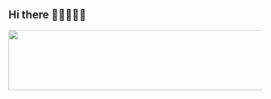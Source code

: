 ## Hi there 👩🏻‍💻💥🤍


<a href="https://www.gitanimals.org/en_US?utm_medium=image&utm_source=1jiwoo27&utm_content=line">
  <img
    src="https://render.gitanimals.org/lines/1jiwoo27"
    width="600"
    height="120"
  />
</a>
  

<!--
**1jiwoo27/1jiwoo27** is a ✨ _special_ ✨ repository because its `README.md` (this file) appears on your GitHub profile.

Here are some ideas to get you started:

- 🔭 I’m currently working on ...
- 🌱 I’m currently learning ...
- 👯 I’m looking to collaborate on ...
- 🤔 I’m looking for help with ...
- 💬 Ask me about ...
- 📫 How to reach me: ...
- 😄 Pronouns: ...
- ⚡ Fun fact: ...
-->
